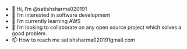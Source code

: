 - 👋 Hi, I’m @satishsharma020191
- 👀 I’m interested in software development
- 🌱 I’m currently learning AWS
- 💞️ I’m looking to collaborate on any open source project which solves a good problem.
- 📫 How to reach me satishsharma020191gmail.com

<!---
satishsharma020191/satishsharma020191 is a ✨ special ✨ repository because its `README.md` (this file) appears on your GitHub profile.
You can click the Preview link to take a look at your changes.
--->
